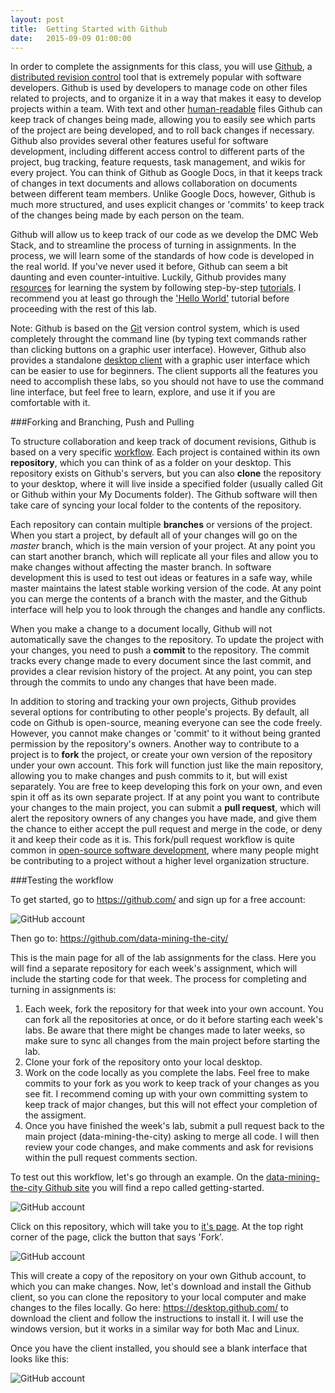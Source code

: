 ```yaml
---
layout: post
title:  Getting Started with Github
date:   2015-09-09 01:00:00
---
```


In order to complete the assignments for this class, you will use [Github](https://github.com/), a [distributed revision control](https://en.wikipedia.org/wiki/Distributed_revision_control) tool that is extremely popular with software developers. Github is used by developers to manage code on other files related to projects, and to organize it in a way that makes it easy to develop projects within a team. With text and other [human-readable](https://en.wikipedia.org/wiki/Human-readable_medium) files Github can keep track of changes being made, allowing you to easily see which parts of the project are being developed, and to roll back changes if necessary. Github also provides several other features useful for software development, including different access control to different parts of the project, bug tracking, feature requests, task management, and wikis for every project. You can think of Github as Google Docs, in that it keeps track of changes in text documents and allows collaboration on documents between different team members. Unlike Google Docs, however, Github is much more structured, and uses explicit changes or 'commits' to keep track of the changes being made by each person on the team.

Github will allow us to keep track of our code as we develop the DMC Web Stack, and to streamline the process of turning in assignments. In the process, we will learn some of the standards of how code is developed in the real world. If you've never used it before, Github can seem a bit daunting and even counter-intuitive. Luckily, Github provides many [resources](https://help.github.com/articles/good-resources-for-learning-git-and-github/) for learning the system by following step-by-step [tutorials](https://guides.github.com/). I recommend you at least go through the ['Hello World'](https://guides.github.com/activities/hello-world/) tutorial before proceeding with the rest of this lab.

Note: Github is based on the [Git](https://git-scm.com/) version control system, which is used completely throught the command line (by typing text commands rather than clicking buttons on a graphic user interface). However, Github also provides a standalone [desktop client](https://desktop.github.com/) with a graphic user interface which can be easier to use for beginners. The client supports all the features you need to accomplish these labs, so you should not have to use the command line interface, but feel free to learn, explore, and use it if you are comfortable with it.

###Forking and Branching, Push and Pulling

To structure collaboration and keep track of document revisions, Github is based on a very specific [workflow](https://guides.github.com/introduction/flow/). Each project is contained within its own **repository**, which you can think of as a folder on your desktop. This repository exists on Github's servers, but you can also **clone** the repository to your desktop, where it will live inside a specified folder (usually called Git or Github within your My Documents folder). The Github software will then take care of syncing your local folder to the contents of the repository.

Each repository can contain multiple **branches** or versions of the project. When you start a project, by default all of your changes will go on the *master* branch, which is the main version of your project. At any point you can start another branch, which will replicate all your files and allow you to make changes without affecting the master branch. In software development this is used to test out ideas or features in a safe way, while master maintains the latest stable working version of the code. At any point you can merge the contents of a branch with the master, and the Github interface will help you to look through the changes and handle any conflicts.

When you make a change to a document locally, Github will not automatically save the changes to the repository. To update the project with your changes, you need to push a **commit** to the repository. The commit tracks every change made to every document since the last commit, and provides a clear revision history of the project. At any point, you can step through the commits to undo any changes that have been made.

In addition to storing and tracking your own projects, Github provides several options for contributing to other people's projects. By default, all code on Github is open-source, meaning everyone can see the code freely. However, you cannot make changes or 'commit' to it without being granted permission by the repository's owners. Another way to contribute to a project is to **fork** the project, or create your own version of the repository under your own account. This fork will function just like the main repository, allowing you to make changes and push commits to it, but will exist separately. You are free to keep developing this fork on your own, and even spin it off as its own separate project. If at any point you want to contribute your changes to the main project, you can submit a **pull request**, which will alert the repository owners of any changes you have made, and give them the chance to either accept the pull request and merge in the code, or deny it and keep their code as it is. This fork/pull request workflow is quite common in [open-source software development](https://en.wikipedia.org/wiki/Open-source_software_development), where many people might be contributing to a project without a higher level organization structure.

###Testing the workflow

To get started, go to https://github.com/ and sign up for a free account:

![GitHub account](/dmc/images/github01.png)

Then go to: https://github.com/data-mining-the-city/

This is the main page for all of the lab assignments for the class. Here you will find a separate repository for each week's assignment, which will include the starting code for that week. The process for completing and turning in assignments is:

1. Each week, fork the repository for that week into your own account. You can fork all the repositories at once, or do it before starting each week's labs. Be aware that there might be changes made to later weeks, so make sure to sync all changes from the main project before starting the lab.
2. Clone your fork of the repository onto your local desktop.
3. Work on the code locally as you complete the labs. Feel free to make commits to your fork as you work to keep track of your changes as you see fit. I recommend coming up with your own committing system to keep track of major changes, but this will not effect your completion of the assigment.
4. Once you have finished the week's lab, submit a pull request back to the main project (data-mining-the-city) asking to merge all code. I will then review your code changes, and make comments and ask for revisions within the pull request comments section.

To test out this workflow, let's go through an example. On the [data-mining-the-city Github site](https://github.com/data-mining-the-city/) you will find a repo called getting-started. 

![GitHub account](/dmc/images/github02.png)

Click on this repository, which will take you to [it's page](https://github.com/data-mining-the-city/getting-started). At the top right corner of the page, click the button that says 'Fork'.

![GitHub account](/dmc/images/github03.png)

This will create a copy of the repository on your own Github account, to which you can make changes. Now, let's download and install the Github client, so you can clone the repository to your local computer and make changes to the files locally. Go here: https://desktop.github.com/ to download the client and follow the instructions to install it. I will use the windows version, but it works in a similar way for both Mac and Linux.

Once you have the client installed, you should see a blank interface that looks like this:

![GitHub account](/dmc/images/github04.png)